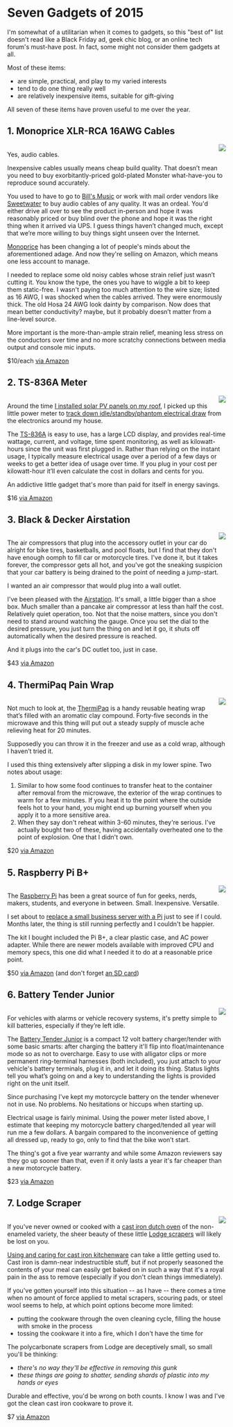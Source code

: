 <!-- title: Seven Gadgets of 2015 -->
<!-- categories: review -->
<!-- tags: gadgets,cables,audio,power -->
<!-- published: 2015-09-03T08:45:00-05:00 -->
<!-- updated: 2020-08-09T08:45:00-05:00 -->
<!-- summary: Seven simple, practical, and reasonably priced gadgets that have proven most useful. -->

# Seven Gadgets of 2015

I'm somewhat of a utilitarian when it comes to gadgets, so this "best of" list doesn't read like a Black Friday ad, geek chic blog, or an online tech forum's must-have post. In fact, some might not consider them gadgets at all.

Most of these items:

* are simple, practical, and play to my varied interests
* tend to do one thing really well
* are relatively inexpensive items, suitable for gift-giving

All seven of these items have proven useful to me over the year.

## 1. Monoprice XLR-RCA 16AWG Cables

<a href="https://www.amazon.com/gp/product/B001VLW398/ref=as_li_tl?ie=UTF8&camp=1789&creative=390957&creativeASIN=B001VLW398&linkCode=as2&tag=v2mdc-20&linkId=3WPJGE3HJDWF6LRP"><img align="right" border="0" src="https://ws-na.amazon-adsystem.com/widgets/q?_encoding=UTF8&ASIN=B001VLW398&Format=_SL160_&ID=AsinImage&MarketPlace=US&ServiceVersion=20070822&WS=1&tag=v2mdc-20" ></a><img src="https://ir-na.amazon-adsystem.com/e/ir?t=v2mdc-20&l=as2&o=1&a=B001VLW398" width="1" height="1" border="0" alt="" style="border:none !important; margin:0px !important;" />

Yes, audio cables.

Inexpensive cables usually means cheap build quality. That doesn’t mean you need to buy exorbitantly-priced gold-plated Monster what-have-you to reproduce sound accurately.

You used to have to go to [Bill's Music](https://www.billsmusic.com/) or work with mail order vendors like [Sweetwater](https://www.sweetwater.com/) to buy audio cables of any quality. It was an ordeal. You'd either drive all over to see the product in-person and hope it was reasonably priced or buy blind over the phone and hope it was the right thing when it arrived via UPS. I guess things haven’t changed much, except that we’re more willing to buy things sight unseen over the Internet.

[Monoprice](https://www.monoprice.com/) has been changing a lot of people's minds about the aforementioned adage. And now they're selling on Amazon, which means one less account to manage.

I needed to replace some old noisy cables whose strain relief just wasn’t cutting it. You know the type, the ones you have to wiggle a bit to keep them static-free. I wasn't paying too much attention to the wire size; listed as 16 AWG, I was shocked when the cables arrived. They were enormously thick. The old Hosa 24 AWG look dainty by comparison. Now does that mean better conductivity? maybe, but it probably doesn’t matter from a line-level source.

More important is the more-than-ample strain relief, meaning less stress on the conductors over time and no more scratchy connections between media output and console mic inputs.

$10/each [via Amazon](https://www.amazon.com/dp/B001VLW398/?tag=v2mdc-20)

## 2. TS-836A Meter

<a href="https://www.amazon.com/gp/product/B00E945SJG/ref=as_li_tl?ie=UTF8&camp=1789&creative=390957&creativeASIN=B00E945SJG&linkCode=as2&tag=v2mdc-20&linkId=H6QMBVABBATIZGDT"><img align="right" border="0" src="https://ws-na.amazon-adsystem.com/widgets/q?_encoding=UTF8&ASIN=B00E945SJG&Format=_SL160_&ID=AsinImage&MarketPlace=US&ServiceVersion=20070822&WS=1&tag=v2mdc-20" ></a><img src="https://ir-na.amazon-adsystem.com/e/ir?t=v2mdc-20&l=as2&o=1&a=B00E945SJG" width="1" height="1" border="0" alt="" style="border:none !important; margin:0px !important;" />

Around the time [I installed solar PV panels on my roof](/v2/solar/), I picked up this little power meter to [track down idle/standby/phantom electrical draw](/v2/2015/01/27/standby-consumption.html) from the electronics around my house.

The [TS-836A](https://www.amazon.com/dp/B00E945SJG/?tag=v2mdc-20) is easy to use, has a large LCD display, and provides real-time wattage, current, and voltage, time spent monitoring, as well as kilowatt-hours since the unit was first plugged in. Rather than relying on the instant usage, I typically measure electrical usage over a period of a few days or weeks to get a better idea of usage over time. If you plug in your cost per kilowatt-hour it’ll even calculate the cost in dollars and cents for you.

An addictive little gadget that's more than paid for itself in energy savings.

$16 [via Amazon](https://www.amazon.com/dp/B00E945SJG/?tag=v2mdc-20)

## 3. Black & Decker Airstation

<a href="https://www.amazon.com/gp/product/B000IE0YIQ/ref=as_li_tl?ie=UTF8&camp=1789&creative=390957&creativeASIN=B000IE0YIQ&linkCode=as2&tag=v2mdc-20&linkId=JVBDJVCKQ3HX5PIN"><img align="right" border="0" src="https://ws-na.amazon-adsystem.com/widgets/q?_encoding=UTF8&ASIN=B000IE0YIQ&Format=_SL160_&ID=AsinImage&MarketPlace=US&ServiceVersion=20070822&WS=1&tag=v2mdc-20" ></a><img src="https://ir-na.amazon-adsystem.com/e/ir?t=v2mdc-20&l=as2&o=1&a=B000IE0YIQ" width="1" height="1" border="0" alt="" style="border:none !important; margin:0px !important;" />

The air compressors that plug into the accessory outlet in your car do alright for bike tires, basketballs, and pool floats, but I find that they don't have enough oomph to fill car or motorcycle tires. I've done it, but it takes forever, the compressor gets all hot, and you've got the sneaking suspicion that your car battery is being drained to the point of needing a jump-start.

I wanted an air compressor that would plug into a wall outlet.

I've been pleased with the [Airstation](https://www.amazon.com/dp/B000IE0YIQ/?tag=v2mdc-20). It's small, a little bigger than a shoe box. Much smaller than a pancake air compressor at less than half the cost. Relatively quiet operation, too. Not that the noise matters, since you don't need to stand around watching the gauge. Once you set the dial to the desired pressure, you just turn the thing on and let it go, it shuts off automatically when the desired pressure is reached.

And it plugs into the car's DC outlet too, just in case.

$43 [via Amazon](https://www.amazon.com/dp/B000IE0YIQ/?tag=v2mdc-20)

## 4. ThermiPaq Pain Wrap

<a href="https://www.amazon.com/gp/product/B0089YXOSY/ref=as_li_tl?ie=UTF8&camp=1789&creative=390957&creativeASIN=B0089YXOSY&linkCode=as2&tag=v2mdc-20&linkId=ZE4EZSEL2CKMTO75"><img align="right" border="0" src="https://ws-na.amazon-adsystem.com/widgets/q?_encoding=UTF8&ASIN=B0089YXOSY&Format=_SL160_&ID=AsinImage&MarketPlace=US&ServiceVersion=20070822&WS=1&tag=v2mdc-20" ></a><img src="https://ir-na.amazon-adsystem.com/e/ir?t=v2mdc-20&l=as2&o=1&a=B0089YXOSY" width="1" height="1" border="0" alt="" style="border:none !important; margin:0px !important;" />

Not much to look at, the [ThermiPaq](https://www.amazon.com/dp/B0089YXOSY/?tag=v2mdc-20) is a handy reusable heating wrap that’s filled with an aromatic clay compound. Forty-five seconds in the microwave and this thing will put out a steady supply of muscle ache relieving heat for 20 minutes.

Supposedly you can throw it in the freezer and use as a cold wrap, although I haven’t tried it.

I used this thing extensively after slipping a disk in my lower spine. Two notes about usage:

1. Similar to how some food continues to transfer heat to the container after removal from the microwave, the exterior of the wrap continues to warm for a few minutes. If you heat it to the point where the outside feels hot to your hand, you might end up burning yourself when you apply it to a more sensitive area.
2. When they say don't reheat within 3-60 minutes, they're serious. I've actually bought two of these, having accidentally overheated one to the point of explosion. One that I didn't own.

$20 [via Amazon](https://www.amazon.com/dp/B0089YXOSY/?tag=v2mdc-20)

## 5. Raspberry Pi B+

<a href="https://www.amazon.com/gp/product/B00TFV5QTA/ref=as_li_tl?ie=UTF8&camp=1789&creative=390957&creativeASIN=B00TFV5QTA&linkCode=as2&tag=v2mdc-20&linkId=FAG362T6P2NF7GE7"><img align="right" border="0" src="https://ws-na.amazon-adsystem.com/widgets/q?_encoding=UTF8&ASIN=B00TFV5QTA&Format=_SL160_&ID=AsinImage&MarketPlace=US&ServiceVersion=20070822&WS=1&tag=v2mdc-20" ></a><img src="https://ir-na.amazon-adsystem.com/e/ir?t=v2mdc-20&l=as2&o=1&a=B00TFV5QTA" width="1" height="1" border="0" alt="" style="border:none !important; margin:0px !important;" />

The [Raspberry Pi](https://www.raspberrypi.org/) has been a great source of fun for geeks, nerds, makers, students, and everyone in between. Small. Inexpensive. Versatile.

I set about to [replace a small business server with a Pi](/v2/2015/02/07/asterisk-on-pi.html) just to see if I could. Months later, the thing is still running perfectly and I couldn't be happier.

The kit I bought included the Pi B+, a clear plastic case, and AC power adapter. While there are newer models available with improved CPU and memory specs, this one did what I needed it to do at a reasonable price point.

$50 [via Amazon](https://www.amazon.com/dp/B00LAA91R2/?tag=v2mdc-20) (and don't forget [an SD card](https://www.amazon.com/dp/B010Q57T02/?tag=v2mdc-20))

## 6. Battery Tender Junior

<a href="https://www.amazon.com/gp/product/B000CITK8S/ref=as_li_tl?ie=UTF8&camp=1789&creative=390957&creativeASIN=B000CITK8S&linkCode=as2&tag=v2mdc-20&linkId=NGR2MXBYDG4ZGV2U"><img align="right" border="0" src="https://ws-na.amazon-adsystem.com/widgets/q?_encoding=UTF8&ASIN=B000CITK8S&Format=_SL160_&ID=AsinImage&MarketPlace=US&ServiceVersion=20070822&WS=1&tag=v2mdc-20" ></a><img src="https://ir-na.amazon-adsystem.com/e/ir?t=v2mdc-20&l=as2&o=1&a=B000CITK8S" width="1" height="1" border="0" alt="" style="border:none !important; margin:0px !important;" />

For vehicles with alarms or vehicle recovery systems, it's pretty simple to kill batteries, especially if they’re left idle.

The [Battery Tender Junior](https://www.amazon.com/dp/B000CITK8S/?tag=v2mdc-20) is a compact 12 volt battery charger/tender with some basic smarts: after charging the battery it'll flip into float/maintenance mode so as not to overcharge. Easy to use with alligator clips or more permanent ring-terminal harnesses (both included), you just attach to your vehicle's battery terminals, plug it in, and let it doing its thing. Status lights tell you what’s going on and a key to understanding the lights is provided right on the unit itself.

Since purchasing I've kept my motorcycle battery on the tender whenever not in use. No problems. No hesitations or hiccups when starting up.

Electrical usage is fairly minimal. Using the power meter listed above, I estimate that keeping my motorcycle battery charged/tended all year will run me a few dollars. A bargain compared to the inconvenience of getting all dressed up, ready to go, only to find that the bike won’t start.

The thing's got a five year warranty and while some Amazon reviewers say they go up sooner than that, even if it only lasts a year it's far cheaper than a new motorcycle battery.

$23 [via Amazon](https://www.amazon.com/dp/B000CITK8S/?tag=v2mdc-20)

## 7. Lodge Scraper

<a href="https://www.amazon.com/gp/product/B0039UU9UO/ref=as_li_tl?ie=UTF8&camp=1789&creative=390957&creativeASIN=B0039UU9UO&linkCode=as2&tag=v2mdc-20&linkId=NGMGC724TRZVTMMH"><img align="right" border="0" src="https://ws-na.amazon-adsystem.com/widgets/q?_encoding=UTF8&ASIN=B0039UU9UO&Format=_SL160_&ID=AsinImage&MarketPlace=US&ServiceVersion=20070822&WS=1&tag=v2mdc-20" ></a><img src="https://ir-na.amazon-adsystem.com/e/ir?t=v2mdc-20&l=as2&o=1&a=B0039UU9UO" width="1" height="1" border="0" alt="" style="border:none !important; margin:0px !important;" />

If you've never owned or cooked with a [cast iron dutch oven](https://www.amazon.com/dp/B000SOM5XS/?tag=v2mdc-20) of the non-enameled variety, the sheer beauty of these little [Lodge scrapers](https://www.amazon.com/dp/B0039UU9UO/?tag=v2mdc-20) will likely be lost on you.

[Using and caring for cast iron kitchenware](https://www.lodgecastiron.com/discover/cleaning-and-care/cast-iron/how-clean-cast-iron) can take a little getting used to. Cast iron is damn-near indestructible stuff, but if not properly seasoned the contents of your meal can easily get baked on in such a way that it's a royal pain in the ass to remove (especially if you don't clean things immediately).

If you've gotten yourself into this situation -- as I have -- there comes a time when no amount of force applied to metal scrapers, scouring pads, or steel wool seems to help, at which point options become more limited:

* putting the cookware through the oven cleaning cycle, filling the house with smoke in the process
* tossing the cookware it into a fire, which I don't have the time for

The polycarbonate scrapers from Lodge are deceptively small, so small you'll be thinking:

* *there's no way they'll be effective in removing this gunk*
* *these things are going to shatter, sending shards of plastic into my hands or eyes*

Durable and effective, you'd be wrong on both counts. I know I was and I've got the clean cast iron cookware to prove it.

$7 [via Amazon](https://www.amazon.com/dp/B0039UU9UO/?tag=v2mdc-20)

